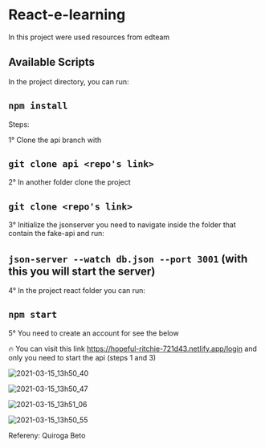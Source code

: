 # React-e-learning
In this project were used resources from edteam

## Available Scripts

In the project directory, you can run:

## `npm install`

Steps:

1° Clone the api branch with

## `git clone api <repo's link>`


2° In another folder clone the project

## `git clone <repo's link>`

3° Initialize the jsonserver you need to navigate inside the folder that contain the fake-api and run:

## `json-server --watch db.json --port 3001` (with this you will start the server)

4° In the project react folder you can run:

## `npm start`

5° You need to create an account for see the below

:fire: You can visit this link https://hopeful-ritchie-721d43.netlify.app/login and only you need to start the api (steps 1 and 3)

![2021-03-15_13h50_40](https://user-images.githubusercontent.com/49380593/111206291-2d81c500-8596-11eb-820d-0829a00a5389.png)

![2021-03-15_13h50_47](https://user-images.githubusercontent.com/49380593/111206319-37a3c380-8596-11eb-8e8f-09260c2e161c.png)

![2021-03-15_13h51_06](https://user-images.githubusercontent.com/49380593/111206371-45594900-8596-11eb-8ed3-85abd3eb8ab9.png)

![2021-03-15_13h50_55](https://user-images.githubusercontent.com/49380593/111206336-3d010e00-8596-11eb-8778-c43c436557ee.png)






Refereny: Quiroga Beto

